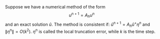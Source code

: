 Suppose we have a numerical method of the form
$$
u^{n+1}=A_hu^{n}
$$
and an exact solution $\hat{u}$.
The method is consistent if:
$\hat{u}^{n+1}=A_{h}\hat{u}^+\eta^n$ and $\lVert \eta^n \rVert=O(k^2)$. $\eta^n$ is called the local truncation error, while $k$ is the time step.
